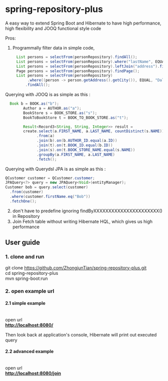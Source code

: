 
# spring-repository-plus

A easy way to extend Spring Boot and Hibernate to have high performance, high flexibility and JOOQ functional style code

Pros:

1. Programmally filter data in simple code,<br />

```JAVA
     List persons = selectFrom(personRepository).findAll();
     List persons = selectFrom(personRepository).where("lastName", EQUAL, "Tian").findAll();
     List persons = selectFrom(personRepository).leftJoin("address").findAll();
     Page persons = selectFrom(personRepository).findPage();
     List persons = selectFrom(personRepository)
          .where((person -> person.getAddress().getCity()), EQUAL, "Dallas")
         .findAll();
```
Querying with JOOQ is as simple as this : 

```JAVA
  Book b = BOOK.as("b");
        Author a = AUTHOR.as("a");
        BookStore s = BOOK_STORE.as("s");
        BookToBookStore t = BOOK_TO_BOOK_STORE.as("t");

        Result<Record3<String, String, Integer>> result =
        create.select(a.FIRST_NAME, a.LAST_NAME, countDistinct(s.NAME))
              .from(a)
              .join(b).on(b.AUTHOR_ID.equal(a.ID))
              .join(t).on(t.BOOK_ID.equal(b.ID))
              .join(s).on(t.BOOK_STORE_NAME.equal(s.NAME))
              .groupBy(a.FIRST_NAME, a.LAST_NAME)
              .fetch();
```
Querying with Querydsl JPA is as simple as this :

```JAVA
QCustomer customer = QCustomer.customer;
JPAQuery<?> query = new JPAQuery<Void>(entityManager);
Customer bob = query.select(customer)
  .from(customer)
  .where(customer.firstName.eq("Bob"))
  .fetchOne();
```
2. don't have to predefine ignoring findByXXXXXXXXXXXXXXXXXXXXXX() in Repository <br />
3. Join Fetch table without writing Hibernate HQL, which gives us high performance<br />

<h2>User guide</h2>
<h3>1. clone and run</h3>

git clone https://github.com/ZhongjunTian/spring-repository-plus.git <br />
cd spring-repository-plus<br />
mvn spring-boot:run

<h3>2. open example url</h3>

<h4>2.1 simple example</h4><br />
open url <br />
<a href="http://localhost:8080/"><b>http://localhost:8080/</b></a><br />

Then look back at application's console, Hibernate will print out executed query

<h4>2.2 advanced example</h4><br />
open url <br />
<a href="http://localhost:8080/join"><b>http://localhost:8080/join</b></a><br />
